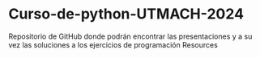 # Curso-de-python-UTMACH-2024
Repositorio de GitHub donde podrán encontrar las presentaciones y a su vez las soluciones a los ejercicios de programación Resources
